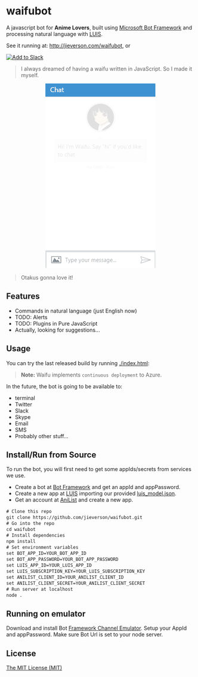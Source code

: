 # waifubot

A javascript bot for **Anime Lovers**, built using [Microsoft Bot Framework](https://github.com/Microsoft/BotBuilder) and processing natural language with [LUIS](https://www.luis.ai/).

See it running at: http://jieverson.com/waifubot, or

<a href="https://slack.com/oauth/authorize?scope=bot&client_id=78282286007.78272748848" target="_blank"><img alt="Add to Slack" height="40" width="139" src="https://platform.slack-edge.com/img/add_to_slack.png" srcset="https://platform.slack-edge.com/img/add_to_slack.png 1x, https://platform.slack-edge.com/img/add_to_slack@2x.png 2x" /></a>

> I always dreamed of having a waifu written in JavaScript. So I made it myself.

<p align="center">
  <img src="docs/images/demo.gif" />
</p>

> Otakus gonna love it!

## Features

* Commands in natural language (just English now)
* TODO: Alerts
* TODO: Plugins in Pure JavaScript
* Actually, looking for suggestions...

## Usage

You can try the last released build by running [./index.html](https://rawgit.com/jieverson/waifubot/master/index.html):

>**Note:** Waifu implements `continuous deployment` to Azure.

In the future, the bot is going to be available to:
* terminal
* Twitter
* Slack
* Skype
* Email
* SMS
* Probably other stuff...

## Install/Run from Source

To run the bot, you will first need to get some appIds/secrets from services we use.

- Create a bot at [Bot Framework](https://dev.botframework.com/) and get an appId and appPassword.
- Create a new app at [LUIS](https://www.luis.ai/) importing our provided [luis_model.json](./luis_model.json).
- Get an account at [AniList](http://anilist.co/) and create a new app.

```shell
# Clone this repo
git clone https://github.com/jieverson/waifubot.git
# Go into the repo
cd waifubot
# Install dependencies
npm install
# Set environment variables
set BOT_APP_ID=YOUR_BOT_APP_ID
set BOT_APP_PASSWORD=YOUR_BOT_APP_PASSWORD
set LUIS_APP_ID=YOUR_LUIS_APP_ID
set LUIS_SUBSCRIPTION_KEY=YOUR_LUIS_SUBSCRIPTION_KEY
set ANILIST_CLIENT_ID=YOUR_ANILIST_CLIENT_ID
set ANILIST_CLIENT_SECRET=YOUR_ANILIST_CLIENT_SECRET
# Run server at localhost
node .
```

## Running on emulator

Download and install Bot [Framework Channel Emulator](https://download.botframework.com/bf-v3/tools/emulator/publish.htm).
Setup your AppId and appPassword.
Make sure Bot Url is set to your node server.

## License

[The MIT License (MIT)](./LICENSE)
